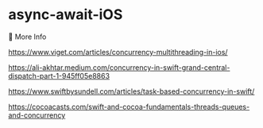 # async-await-iOS

🔭 More Info

https://www.viget.com/articles/concurrency-multithreading-in-ios/

https://ali-akhtar.medium.com/concurrency-in-swift-grand-central-dispatch-part-1-945ff05e8863

https://www.swiftbysundell.com/articles/task-based-concurrency-in-swift/

https://cocoacasts.com/swift-and-cocoa-fundamentals-threads-queues-and-concurrency
